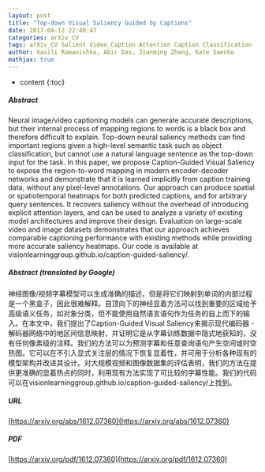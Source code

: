 ```yaml
---
layout: post
title: "Top-down Visual Saliency Guided by Captions"
date: 2017-04-12 22:49:47
categories: arXiv_CV
tags: arXiv_CV Salient Video_Caption Attention Caption Classification
author: Vasili Ramanishka, Abir Das, Jianming Zhang, Kate Saenko
mathjax: true
---
```


* content
{:toc}

##### Abstract
Neural image/video captioning models can generate accurate descriptions, but their internal process of mapping regions to words is a black box and therefore difficult to explain. Top-down neural saliency methods can find important regions given a high-level semantic task such as object classification, but cannot use a natural language sentence as the top-down input for the task. In this paper, we propose Caption-Guided Visual Saliency to expose the region-to-word mapping in modern encoder-decoder networks and demonstrate that it is learned implicitly from caption training data, without any pixel-level annotations. Our approach can produce spatial or spatiotemporal heatmaps for both predicted captions, and for arbitrary query sentences. It recovers saliency without the overhead of introducing explicit attention layers, and can be used to analyze a variety of existing model architectures and improve their design. Evaluation on large-scale video and image datasets demonstrates that our approach achieves comparable captioning performance with existing methods while providing more accurate saliency heatmaps. Our code is available at visionlearninggroup.github.io/caption-guided-saliency/.

##### Abstract (translated by Google)
神经图像/视频字幕模型可以生成准确的描述，但是将它们映射到单词的内部过程是一个黑盒子，因此很难解释。自顶向下的神经显着方法可以找到重要的区域给予高级语义任务，如对象分类，但不能使用自然语言语句作为任务的自上而下的输入。在本文中，我们提出了Caption-Guided Visual Saliency来揭示现代编码器 - 解码器网络中的地区间信息映射，并证明它是从字幕训练数据中隐式地获知的，没有任何像素级的注释。我们的方法可以为预测字幕和任意查询语句产生空间或时空热图。它可以在不引入显式关注层的情况下恢复显着性，并可用于分析各种现有的模型架构并改进其设计。对大规模视频和图像数据集的评估表明，我们的方法在提供更准确的显着热点的同时，利用现有方法实现了可比较的字幕性能。我们的代码可以在visionlearninggroup.github.io/caption-guided-saliency/上找到。

##### URL
[https://arxiv.org/abs/1612.07360](https://arxiv.org/abs/1612.07360)

##### PDF
[https://arxiv.org/pdf/1612.07360](https://arxiv.org/pdf/1612.07360)

